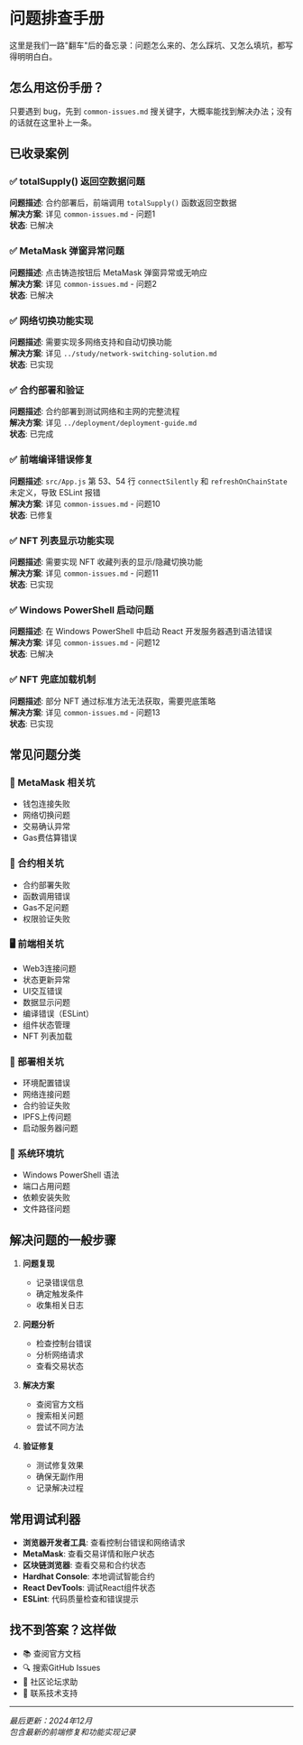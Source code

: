 # 问题排查手册

这里是我们一路"翻车"后的备忘录：问题怎么来的、怎么踩坑、又怎么填坑，都写得明明白白。

## 怎么用这份手册？

只要遇到 bug，先到 `common-issues.md` 搜关键字，大概率能找到解决办法；没有的话就在这里补上一条。

## 已收录案例

### ✅ totalSupply() 返回空数据问题
**问题描述**: 合约部署后，前端调用 `totalSupply()` 函数返回空数据  
**解决方案**: 详见 `common-issues.md` - 问题1  
**状态**: 已解决

### ✅ MetaMask 弹窗异常问题
**问题描述**: 点击铸造按钮后 MetaMask 弹窗异常或无响应  
**解决方案**: 详见 `common-issues.md` - 问题2  
**状态**: 已解决

### ✅ 网络切换功能实现
**问题描述**: 需要实现多网络支持和自动切换功能  
**解决方案**: 详见 `../study/network-switching-solution.md`  
**状态**: 已实现

### ✅ 合约部署和验证
**问题描述**: 合约部署到测试网络和主网的完整流程  
**解决方案**: 详见 `../deployment/deployment-guide.md`  
**状态**: 已完成

### ✅ 前端编译错误修复
**问题描述**: `src/App.js` 第 53、54 行 `connectSilently` 和 `refreshOnChainState` 未定义，导致 ESLint 报错  
**解决方案**: 详见 `common-issues.md` - 问题10  
**状态**: 已修复

### ✅ NFT 列表显示功能实现
**问题描述**: 需要实现 NFT 收藏列表的显示/隐藏切换功能  
**解决方案**: 详见 `common-issues.md` - 问题11  
**状态**: 已实现

### ✅ Windows PowerShell 启动问题
**问题描述**: 在 Windows PowerShell 中启动 React 开发服务器遇到语法错误  
**解决方案**: 详见 `common-issues.md` - 问题12  
**状态**: 已解决

### ✅ NFT 兜底加载机制
**问题描述**: 部分 NFT 通过标准方法无法获取，需要兜底策略  
**解决方案**: 详见 `common-issues.md` - 问题13  
**状态**: 已实现

## 常见问题分类

### 🦊 MetaMask 相关坑
- 钱包连接失败
- 网络切换问题
- 交易确认异常
- Gas费估算错误

### 📝 合约相关坑
- 合约部署失败
- 函数调用错误
- Gas不足问题
- 权限验证失败

### 🖥️ 前端相关坑
- Web3连接问题
- 状态更新异常
- UI交互错误
- 数据显示问题
- 编译错误（ESLint）
- 组件状态管理
- NFT 列表加载

### 🚀 部署相关坑
- 环境配置错误
- 网络连接问题
- 合约验证失败
- IPFS上传问题
- 启动服务器问题

### 🔧 系统环境坑
- Windows PowerShell 语法
- 端口占用问题
- 依赖安装失败
- 文件路径问题

## 解决问题的一般步骤

1. **问题复现**
   - 记录错误信息
   - 确定触发条件
   - 收集相关日志

2. **问题分析**
   - 检查控制台错误
   - 分析网络请求
   - 查看交易状态

3. **解决方案**
   - 查阅官方文档
   - 搜索相关问题
   - 尝试不同方法

4. **验证修复**
   - 测试修复效果
   - 确保无副作用
   - 记录解决过程

## 常用调试利器

- **浏览器开发者工具**: 查看控制台错误和网络请求
- **MetaMask**: 查看交易详情和账户状态
- **区块链浏览器**: 查看交易和合约状态
- **Hardhat Console**: 本地调试智能合约
- **React DevTools**: 调试React组件状态
- **ESLint**: 代码质量检查和错误提示

## 找不到答案？这样做

- 📚 查阅官方文档
- 🔍 搜索GitHub Issues
- 💬 社区论坛求助
- 📧 联系技术支持

---

*最后更新：2024年12月*  
*包含最新的前端修复和功能实现记录*